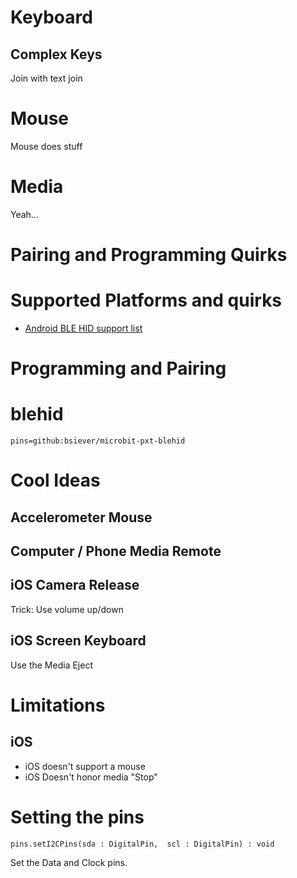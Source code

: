 

# Keyboard

## Complex Keys

Join with text join
# Mouse

Mouse does stuff
# Media

Yeah...

# Pairing and Programming Quirks


# Supported Platforms and quirks

* [Android BLE HID support list](https://github.com/raghavk92/Android_Bluetooth_HID_Device_Profile_CompatibilityList/blob/master/device_list.txt)


# Programming and Pairing

# blehid

```package
pins=github:bsiever/microbit-pxt-blehid
```



# Cool Ideas

## Accelerometer Mouse

## Computer / Phone Media Remote

## iOS Camera Release

Trick: Use volume up/down

## iOS Screen Keyboard

Use the Media Eject

# Limitations

## iOS 

* iOS doesn't support a mouse
* iOS Doesn't honor media "Stop"



# Setting the pins

```sig
pins.setI2CPins(sda : DigitalPin,  scl : DigitalPin) : void
```

Set the Data and Clock pins.

<script src="https://makecode.com/gh-pages-embed.js"></script>
<script>makeCodeRender("{{ site.makecode.home_url }}", "{{ site.github.owner_name }}/{{ site.github.repository_name }}");</script>
